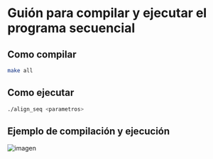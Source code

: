 # Guión para compilar y ejecutar el programa secuencial
## Como compilar

``` bash
make all
```

## Como ejecutar

```bash
./align_seq <parametros>
```

## Ejemplo de compilación y ejecución

![imagen](https://github.com/user-attachments/assets/282a2689-7a93-4e09-9419-ee497d128b27)
